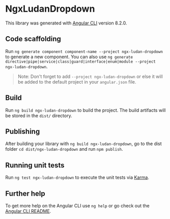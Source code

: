 # NgxLudanDropdown

This library was generated with [Angular CLI](https://github.com/angular/angular-cli) version 8.2.0.

## Code scaffolding

Run `ng generate component component-name --project ngx-ludan-dropdown` to generate a new component. You can also use `ng generate directive|pipe|service|class|guard|interface|enum|module --project ngx-ludan-dropdown`.
> Note: Don't forget to add `--project ngx-ludan-dropdown` or else it will be added to the default project in your `angular.json` file.

## Build

Run `ng build ngx-ludan-dropdown` to build the project. The build artifacts will be stored in the `dist/` directory.

## Publishing

After building your library with `ng build ngx-ludan-dropdown`, go to the dist folder `cd dist/ngx-ludan-dropdown` and run `npm publish`.

## Running unit tests

Run `ng test ngx-ludan-dropdown` to execute the unit tests via [Karma](https://karma-runner.github.io).

## Further help

To get more help on the Angular CLI use `ng help` or go check out the [Angular CLI README](https://github.com/angular/angular-cli/blob/master/README.md).
